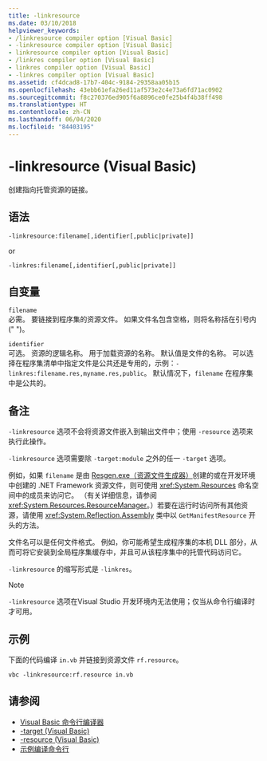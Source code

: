 ```yaml
---
title: -linkresource
ms.date: 03/10/2018
helpviewer_keywords:
- /linkresource compiler option [Visual Basic]
- -linkresource compiler option [Visual Basic]
- linkresource compiler option [Visual Basic]
- /linkres compiler option [Visual Basic]
- linkres compiler option [Visual Basic]
- -linkres compiler option [Visual Basic]
ms.assetid: cf4dcad8-17b7-404c-9184-29358aa05b15
ms.openlocfilehash: 43ebb61efa26ed11af573e2c4e73a6fd71ac0902
ms.sourcegitcommit: f8c270376ed905f6a8896ce0fe25b4f4b38ff498
ms.translationtype: HT
ms.contentlocale: zh-CN
ms.lasthandoff: 06/04/2020
ms.locfileid: "84403195"
---
```

# <a name="-linkresource-visual-basic"></a>-linkresource (Visual Basic)
创建指向托管资源的链接。  
  
## <a name="syntax"></a>语法  
  
```console  
-linkresource:filename[,identifier[,public|private]]  
```

or  

```console
-linkres:filename[,identifier[,public|private]]  
```  
  
## <a name="arguments"></a>自变量  
 `filename`  
 必需。 要链接到程序集的资源文件。 如果文件名包含空格，则将名称括在引号内 (" ")。  
  
 `identifier`  
 可选。 资源的逻辑名称。 用于加载资源的名称。 默认值是文件的名称。 可以选择在程序集清单中指定文件是公共还是专用的，示例：`-linkres:filename.res,myname.res,public`。 默认情况下，`filename` 在程序集中是公共的。  
  
## <a name="remarks"></a>备注  
 `-linkresource` 选项不会将资源文件嵌入到输出文件中；使用 `-resource` 选项来执行此操作。  
  
 `-linkresource` 选项需要除 `-target:module` 之外的任一 `-target` 选项。  
  
 例如，如果 `filename` 是由 [Resgen.exe（资源文件生成器）](../../../framework/tools/resgen-exe-resource-file-generator.md)创建的或在开发环境中创建的 .NET Framework 资源文件，则可使用 <xref:System.Resources> 命名空间中的成员来访问它。 （有关详细信息，请参阅 <xref:System.Resources.ResourceManager>。）若要在运行时访问所有其他资源，请使用 <xref:System.Reflection.Assembly> 类中以 `GetManifestResource` 开头的方法。  
  
 文件名可以是任何文件格式。 例如，你可能希望生成程序集的本机 DLL 部分，从而可将它安装到全局程序集缓存中，并且可从该程序集中的托管代码访问它。  
  
 `-linkresource` 的缩写形式是 `-linkres`。  
  
> [!NOTE]
> `-linkresource` 选项在Visual Studio 开发环境内无法使用；仅当从命令行编译时才可用。  
  
## <a name="example"></a>示例  
 下面的代码编译 `in.vb` 并链接到资源文件 `rf.resource`。  
  
```console  
vbc -linkresource:rf.resource in.vb  
```  
  
## <a name="see-also"></a>请参阅

- [Visual Basic 命令行编译器](index.md)
- [-target (Visual Basic)](target.md)
- [-resource (Visual Basic)](resource.md)
- [示例编译命令行](sample-compilation-command-lines.md)
